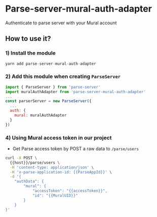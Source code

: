 # Parse-server-mural-auth-adapter
Authenticate to parse server with your Mural account

## How to use it?
### 1) Install the module
```js
yarn add parse-server-mural-auth-adapter
```
### 2) Add this module when creating `ParseServer`
```js
import { ParseServer } from 'parse-server'
import muralAuthAdapter from 'parse-server-mural-auth-adapter'
...
const parserServer = new ParseServer({
  ...
  auth: {
    mural: muralAuthAdapter
  }
})
```
### 4) Using Mural access token in our project
* Get Parse access token by POST a raw data to `/parse/users`
```sh
curl -X POST \
  {{host}}/parse/users \
  -H 'content-type: application/json' \
  -H 'x-parse-application-id: {{ParseAppId}}' \
  -d '{
    "authData": {
    	"mural": {
    		"accessToken": "{{accessToken}}",
    		"id": "{{MuralUID}}"
    	}
    }
}'
```
